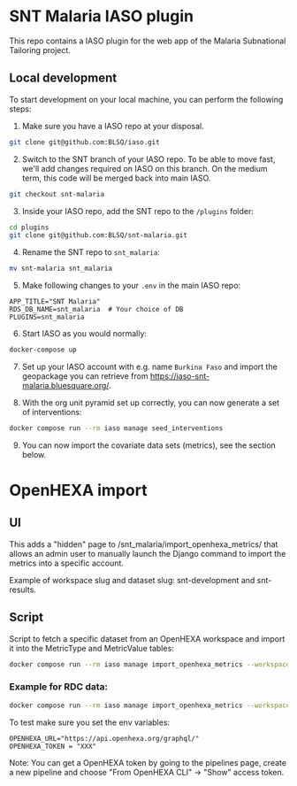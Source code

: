 # SNT Malaria IASO plugin

This repo contains a IASO plugin for the web app of the Malaria Subnational Tailoring project.

## Local development

To start development on your local machine, you can perform the following steps:

1. Make sure you have a IASO repo at your disposal.

```bash
git clone git@github.com:BLSQ/iaso.git
```

2. Switch to the SNT branch of your IASO repo. To be able to move fast, we'll add changes required on IASO on this branch. On the medium term, this code will be merged back into main IASO.

```bash
git checkout snt-malaria
```

3. Inside your IASO repo, add the SNT repo to the `/plugins` folder:

```bash
cd plugins
git clone git@github.com:BLSQ/snt-malaria.git
```

4. Rename the SNT repo to `snt_malaria`:

```bash
mv snt-malaria snt_malaria
```

5. Make following changes to your `.env` in the main IASO repo:

```.env
APP_TITLE="SNT Malaria"
RDS_DB_NAME=snt_malaria  # Your choice of DB
PLUGINS=snt_malaria
```

6. Start IASO as you would normally:

```bash
docker-compose up
```

7. Set up your IASO account with e.g. name `Burkina Faso` and import the geopackage you can retrieve from https://iaso-snt-malaria.bluesquare.org/.

8. With the org unit pyramid set up correctly, you can now generate a set of interventions:

```bash
docker compose run --rm iaso manage seed_interventions
```

9. You can now import the covariate data sets (metrics), see the section below.

# OpenHEXA import

## UI

This adds a "hidden" page to /snt_malaria/import_openhexa_metrics/ that allows an admin user to manually launch the Django command to import the metrics into a specific account.

Example of workspace slug and dataset slug: snt-development and snt-results.


## Script

Script to fetch a specific dataset from an OpenHEXA workspace and import it into the MetricType and MetricValue tables:

```bash
docker compose run --rm iaso manage import_openhexa_metrics --workspace_slug <slug> --dataset_slug <slug> --account-id <id>
```

### Example for RDC data:

```bash
docker compose run --rm iaso manage import_openhexa_metrics --workspace_slug snt-development --dataset_slug snt-results --account-id 2
```

To test make sure you set the env variables:

```.env
OPENHEXA_URL="https://api.openhexa.org/graphql/"
OPENHEXA_TOKEN = "XXX"
```

Note: You can get a OpenHEXA token by going to the pipelines page, create a new pipeline and choose "From OpenHEXA CLI" -> "Show" access token.
